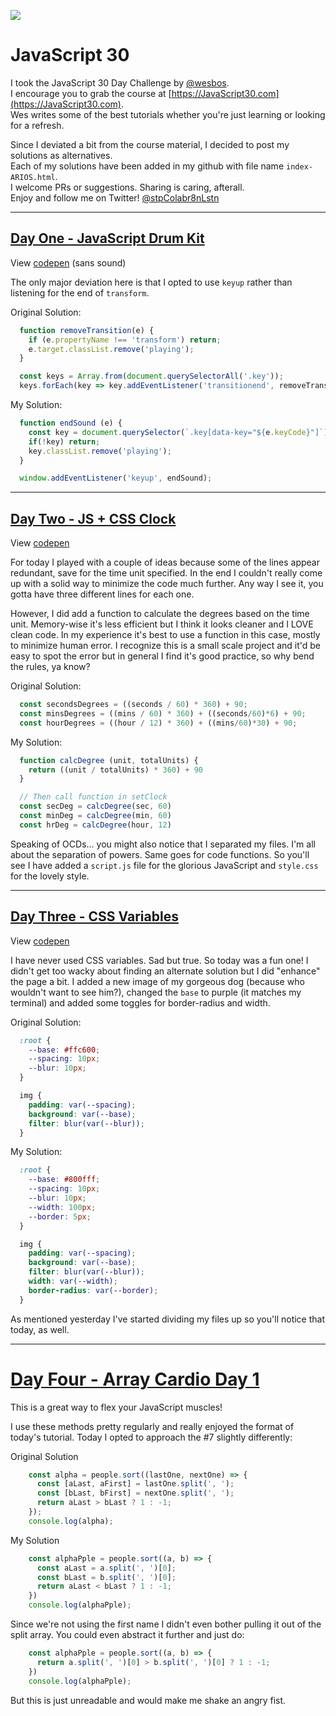 ![](https://javascript30.com/images/JS3-social-share.png)

# JavaScript 30

I took the JavaScript 30 Day Challenge by [@wesbos](https://twitter.com/wesbos).  
I encourage you to grab the course at [https://JavaScript30.com](https://JavaScript30.com).  
Wes writes some of the best tutorials whether you're just learning or looking for a refresh.

Since I deviated a bit from the course material, I decided to post my solutions as alternatives.  
Each of my solutions have been added in my github with file name `index-ARIOS.html`.  
I welcome PRs or suggestions. Sharing is caring, afterall.  
Enjoy and follow me on Twitter! [@stpColabr8nLstn](https://twitter.com/stpcolabr8nlstn)

---

## [Day One - JavaScript Drum Kit](https://github.com/stpCollabr8nLstn/JavaScript30/tree/master/01%20-%20JavaScript%20Drum%20Kit)

View [codepen](https://codepen.io/StpCollabr8nLstn/pen/bgeVRV) (sans sound)

The only major deviation here is that I opted to use `keyup` rather than listening for the end of `transform`.

Original Solution:  

```javascript  
  function removeTransition(e) {
    if (e.propertyName !== 'transform') return;
    e.target.classList.remove('playing');
  }

  const keys = Array.from(document.querySelectorAll('.key'));
  keys.forEach(key => key.addEventListener('transitionend', removeTransition));
```

My Solution:  

```javascript  
  function endSound (e) {
    const key = document.querySelector(`.key[data-key="${e.keyCode}"]`);
    if(!key) return;
    key.classList.remove('playing');
  }

  window.addEventListener('keyup', endSound);
```

---

## [Day Two - JS + CSS Clock](https://github.com/stpCollabr8nLstn/JavaScript30/tree/master/02%20-%20JS%20%2B%20CSS%20Clock)

View [codepen](https://codepen.io/StpCollabr8nLstn/pen/xgOwXz)

For today I played with a couple of ideas because some of the lines appear redundant, save for the time unit specified. In the end I couldn't really come up with a solid way to minimize the code much further. Any way I see it, you gotta have three different lines for each one.

However, I did add a function to calculate the degrees based on the time unit. Memory-wise it's less efficient but I think it looks cleaner and I LOVE clean code. In my experience it's best to use a function in this case, mostly to minimize human error. I recognize this is a small scale project and it'd be easy to spot the error but in general I find it's good practice, so why bend the rules, ya know?

Original Solution:

```javascript
  const secondsDegrees = ((seconds / 60) * 360) + 90;
  const minsDegrees = ((mins / 60) * 360) + ((seconds/60)*6) + 90;
  const hourDegrees = ((hour / 12) * 360) + ((mins/60)*30) + 90;
```

My Solution:

```javascript
  function calcDegree (unit, totalUnits) {
    return ((unit / totalUnits) * 360) + 90
  }

  // Then call function in setClock
  const secDeg = calcDegree(sec, 60)
  const minDeg = calcDegree(min, 60)
  const hrDeg = calcDegree(hour, 12)

```
Speaking of OCDs... you might also notice that I separated my files. I'm all about the separation of powers. Same goes for code functions. So you'll see I have added a `script.js` file for the glorious JavaScript and `style.css` for the lovely style.

---

## [Day Three - CSS Variables](https://github.com/stpCollabr8nLstn/JavaScript30/tree/master/03%20-%20CSS%20Variables)

View [codepen](http://codepen.io/StpCollabr8nLstn/pen/qRNOVM)

I have never used CSS variables. Sad but true. So today was a fun one! I didn't get too wacky about finding an alternate solution but I did "enhance" the page a bit. I added a new image of my gorgeous dog (because who wouldn't want to see him?), changed the `base` to purple (it matches my terminal) and added some toggles for border-radius and width.

Original Solution:

```css
  :root {
    --base: #ffc600;
    --spacing: 10px;
    --blur: 10px;
  }

  img {
    padding: var(--spacing);
    background: var(--base);
    filter: blur(var(--blur));
  }
```

My Solution:

```css
  :root {
    --base: #800fff;
    --spacing: 10px;
    --blur: 10px;
    --width: 100px;
    --border: 5px;
  }

  img {
    padding: var(--spacing);
    background: var(--base);
    filter: blur(var(--blur));
    width: var(--width);
    border-radius: var(--border);
  }
```

As mentioned yesterday I've started dividing my files up so you'll notice that today, as well.

--- 

# [Day Four - Array Cardio Day 1](https://github.com/stpCollabr8nLstn/JavaScript30/tree/master/04%20-%20Array%20Cardio%20Day%201)

This is a great way to flex your JavaScript muscles! 

I use these methods pretty regularly and really enjoyed the format of today's tutorial. 
Today I opted to approach the #7 slightly differently:

Original Solution

```javascript
    const alpha = people.sort((lastOne, nextOne) => {
      const [aLast, aFirst] = lastOne.split(', ');
      const [bLast, bFirst] = nextOne.split(', ');
      return aLast > bLast ? 1 : -1;
    });
    console.log(alpha);
```

My Solution

```javascript
    const alphaPple = people.sort((a, b) => {
      const aLast = a.split(', ')[0];
      const bLast = b.split(', ')[0];
      return aLast < bLast ? 1 : -1;
    })
    console.log(alphaPple);
```

Since we're not using the first name I didn't even bother pulling it out of the split array.
You could even abstract it further and just do:

```javascript
    const alphaPple = people.sort((a, b) => {
      return a.split(', ')[0] > b.split(', ')[0] ? 1 : -1;
    })
    console.log(alphaPple);
```

But this is just unreadable and would make me shake an angry fist. 
